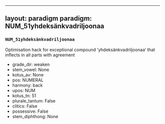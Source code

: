 
---
layout: paradigm
paradigm: NUM_51yhdeksänkvadriljoonaa
---
### ` NUM_51yhdeksänkvadriljoonaa `

Optimisation hack for exceptional compound ’yhdeksänkvadriljoonaa’ that inflects in all parts with agreement
* grade_dir: weaken
* stem_vowel: None
* kotus_av: None
* pos: NUMERAL
* harmony: back
* upos: NUM
* kotus_tn: 51
* plurale_tantum: False
* clitics: False
* possessive: False
* stem_diphthong: None
